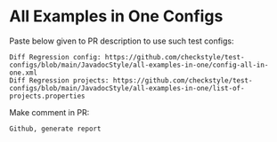 # All Examples in One Configs
Paste below given to PR description to use such test configs:
```
Diff Regression config: https://github.com/checkstyle/test-configs/blob/main/JavadocStyle/all-examples-in-one/config-all-in-one.xml
Diff Regression projects: https://github.com/checkstyle/test-configs/blob/main/JavadocStyle/all-examples-in-one/list-of-projects.properties
```
Make comment in PR:
```
Github, generate report
```
